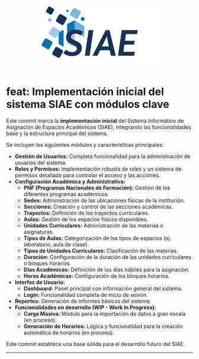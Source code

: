 <p align="center">
  <img src="public/Imagenes/siae-dashboard.png" alt="SIAE" width="350"/>
</p>

# feat: Implementación inicial del sistema SIAE con módulos clave

<p>Este commit marca la <b>implementación inicial</b> del Sistema Informático de Asignación de Espacios Académicos (SIAE), integrando las funcionalidades base y la estructura principal del sistema.</p>

<p>Se incluyen los siguientes módulos y características principales:</p>

<ul>
  <li><b>Gestión de Usuarios:</b> Completa funcionalidad para la administración de usuarios del sistema.</li>
  <li><b>Roles y Permisos:</b> Implementación robusta de roles y un sistema de permisos detallado para controlar el acceso y las acciones.</li>
  <li><b>Configuración Académica y Administrativa:</b>
    <ul>
      <li><b>PNF (Programas Nacionales de Formación):</b> Gestión de los diferentes programas académicos.</li>
      <li><b>Sedes:</b> Administración de las ubicaciones físicas de la institución.</li>
      <li><b>Secciones:</b> Creación y control de las secciones académicas.</li>
      <li><b>Trayectos:</b> Definición de los trayectos curriculares.</li>
      <li><b>Aulas:</b> Gestión de los espacios físicos disponibles.</li>
      <li><b>Unidades Curriculares:</b> Administración de las materias o asignaturas.</li>
      <li><b>Tipos de Aulas:</b> Categorización de los tipos de espacios (ej. laboratorio, aula de clase).</li>
      <li><b>Tipos de Unidades Curriculares:</b> Clasificación de las materias.</li>
      <li><b>Duración:</b> Configuración de la duración de las unidades curriculares o bloques horarios.</li>
      <li><b>Días Académicos:</b> Definición de los días hábiles para la asignación.</li>
      <li><b>Horas Académicas:</b> Configuración de los bloques horarios.</li>
    </ul>
  </li>
  <li><b>Interfaz de Usuario:</b>
    <ul>
      <li><b>Dashboard:</b> Panel principal con información general del sistema.</li>
      <li><b>Login:</b> Funcionalidad completa de inicio de sesión.</li>
    </ul>
  </li>
  <li><b>Reportes:</b> Generación de informes básicos del sistema.</li>
  <li><b>Funcionalidades en desarrollo (WIP - Work In Progress):</b>
    <ul>
      <li><b>Carga Masiva:</b> Módulo para la importación de datos a gran escala (en proceso).</li>
      <li><b>Generación de Horarios:</b> Lógica y funcionalidad para la creación automática de horarios (en proceso).</li>
    </ul>
  </li>
</ul>

<p>Este commit establece una base sólida para el desarrollo futuro del SIAE.</p>

<hr>
